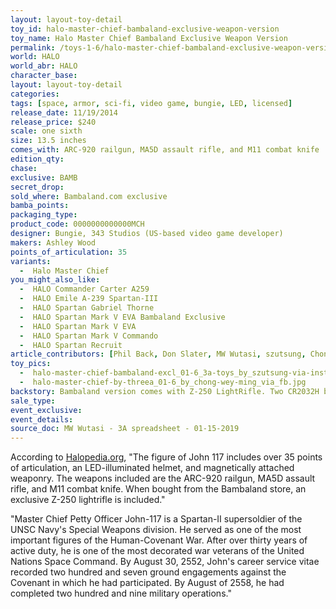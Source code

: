 ```yaml
---
layout: layout-toy-detail 
toy_id: halo-master-chief-bambaland-exclusive-weapon-version
toy_name: Halo Master Chief Bambaland Exclusive Weapon Version
permalink: /toys-1-6/halo-master-chief-bambaland-exclusive-weapon-version.html
world: HALO
world_abr: HALO
character_base: 
layout: layout-toy-detail
categories: 
tags: [space, armor, sci-fi, video game, bungie, LED, licensed]
release_date: 11/19/2014
release_price: $240 
scale: one sixth
size: 13.5 inches
comes_with: ARC-920 railgun, MA5D assault rifle, and M11 combat knife
edition_qty: 
chase: 
exclusive: BAMB
secret_drop: 
sold_where: Bambaland.com exclusive
bamba_points: 
packaging_type: 
product_code: 0000000000000MCH
designer: Bungie, 343 Studios (US-based video game developer)
makers: Ashley Wood
points_of_articulation: 35
variants: 
  -  Halo Master Chief
you_might_also_like: 
  -  HALO Commander Carter A259
  -  HALO Emile A-239 Spartan-III
  -  HALO Spartan Gabriel Thorne
  -  HALO Spartan Mark V EVA Bambaland Exclusive
  -  HALO Spartan Mark V EVA
  -  HALO Spartan Mark V Commando
  -  HALO Spartan Recruit
article_contributors: [Phil Back, Don Slater, MW Wutasi, szutsung, Chong Wey Ming]
toy_pics: 
  -  halo-master-chief-bambaland-excl_01-6_3a-toys_by_szutsung-via-instagram.jpg
  -  halo-master-chief-by-threea_01-6_by_chong-wey-ming_via_fb.jpg
backstory: Bambaland version comes with Z-250 LightRifle. Two CR2032H batteries are required for the back, and six AG4/LR626 batteries are required for the arms.
sale_type: 
event_exclusive: 
event_details: 
source_doc: MW Wutasi - 3A spreadsheet - 01-15-2019
---
```

 According to <a href="https://www.halopedia.org/ThreeA" target="_blank">Halopedia.org</a>, "The figure of John 117 includes over 35 points of articulation, an LED-illuminated helmet, and magnetically attached weaponry. The weapons included are the ARC-920 railgun, MA5D assault rifle, and M11 combat knife. When bought from the Bambaland store, an exclusive Z-250 lightrifle is included."

 "Master Chief Petty Officer John-117 is a Spartan-II supersoldier of the UNSC Navy's Special Weapons division. He served as one of the most important figures of the Human-Covenant War. After over thirty years of active duty, he is one of the most decorated war veterans of the United Nations Space Command. By August 30, 2552, John's career service vitae recorded two hundred and seven ground engagements against the Covenant in which he had participated. By August of 2558, he had completed two hundred and nine military operations."
